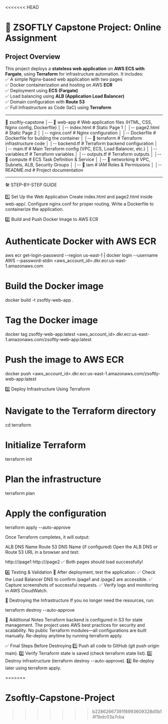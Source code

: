 <<<<<<< HEAD
# 🚀 ZSOFTLY Capstone Project: Online Assignment  

## **Project Overview**  
This project deploys a **stateless web application** on **AWS ECS with Fargate**, using **Terraform** for infrastructure automation. It includes:  
✅ A simple Nginx-based web application with two pages  
✅ Docker containerization and hosting on AWS **ECR**  
✅ Deployment using **ECS (Fargate)**  
✅ Load balancing using **ALB (Application Load Balancer)**  
✅ Domain configuration with **Route 53**  
✅ Full Infrastructure as Code (IaC) using **Terraform**  

---

📁 zsoftly-capstone
│-- 📁 web-app              # Web application files (HTML, CSS, Nginx config, Dockerfile)
│   │-- index.html          # Static Page 1
│   │-- page2.html          # Static Page 2
│   │-- nginx.conf          # Nginx configuration
│   │-- Dockerfile          # Dockerfile for building the container
│
│-- 📁 terraform            # Terraform infrastructure code
│   │-- backend.tf          # Terraform backend configuration
│   │-- main.tf             # Main Terraform config (VPC, ECS, Load Balancer, etc.)
│   │-- variables.tf        # Terraform variables
│   │-- outputs.tf          # Terraform outputs
│   │-- 📁 compute          # ECS Task Definition & Service
│   │-- 📁 networking       # VPC, Subnets, ALB, Security Groups
│   │-- 📁 iam              # IAM Roles & Permissions
│
│-- README.md               # Project documentation


---

🛠️  STEP-BY-STEP GUIDE

1️⃣ Set Up the Web Application
Create index.html and page2.html inside web-app/.
Configure nginx.conf for proper routing.
Write a Dockerfile to containerize the application.

2️⃣ Build and Push Docker Image to AWS ECR
# Authenticate Docker with AWS ECR
aws ecr get-login-password --region us-east-1 | docker login --username AWS --password-stdin <aws_account_id>.dkr.ecr.us-east-1.amazonaws.com

# Build the Docker image
docker build -t zsoftly-web-app .

# Tag the Docker image
docker tag zsoftly-web-app:latest <aws_account_id>.dkr.ecr.us-east-1.amazonaws.com/zsoftly-web-app:latest

# Push the image to AWS ECR
docker push <aws_account_id>.dkr.ecr.us-east-1.amazonaws.com/zsoftly-web-app:latest


3️⃣ Deploy Infrastructure Using Terraform
# Navigate to the Terraform directory
cd terraform

# Initialize Terraform
terraform init

# Plan the infrastructure
terraform plan

# Apply the configuration
terraform apply --auto-approve


Once Terraform completes, it will output:

ALB DNS Name
Route 53 DNS Name (if configured)
Open the ALB DNS or Route 53 URL in a browser and test:

http://<alb-dns-name>/page1
http://<alb-dns-name>/page2
✅ Both pages should load successfully!





4️⃣ Testing & Validation
🔹 After deployment, test the application:
✅ Check the Load Balancer DNS to confirm /page1 and /page2 are accessible.
✅ Capture screenshots of successful requests.
✅ Verify logs and monitoring in AWS CloudWatch.


📌 Destroying the Infrastructure
If you no longer need the resources, run:

terraform destroy --auto-approve



📖 Additional Notes
Terraform backend is configured in S3 for state management.
The project uses AWS best practices for security and scalability.
No public Terraform modules—all configurations are built manually.
Re-deploy anytime by running terraform apply.



✅ Final Steps Before Destroying
1️⃣ Push all code to GitHub (git push origin main).
2️⃣ Verify Terraform state is saved (check terraform state list).
3️⃣ Destroy infrastructure (terraform destroy --auto-approve).
4️⃣ Re-deploy later using terraform apply.





=======
# Zsoftly-Capstone-Project
>>>>>>> b22862667391f8993609328d5b14f1bdc03a7cba
